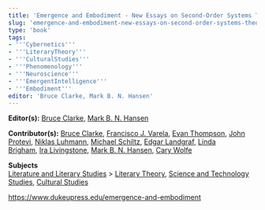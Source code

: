 ```yaml
---
title: 'Emergence and Embodiment - New Essays on Second-Order Systems Theory'
slug: 'emergence-and-embodiment-new-essays-on-second-order-systems-theory'
type: 'book'
tags:
- '''Cybernetics'''
- '''LiteraryTheory'''
- '''CulturalStudies'''
- '''Phenomenology'''
- '''Neuroscience'''
- '''EmergentIntelligence'''
- '''Embodiment'''
editor: 'Bruce Clarke, Mark B. N. Hansen'
---
```


**Editor(s):** [Bruce Clarke](https://www.dukeupress.edu/explore-subjects/browse?AuID=712210 "More information about Editor Bruce  Clarke"), [Mark B. N. Hansen](https://www.dukeupress.edu/explore-subjects/browse?AuID=1719319 "More information about Editor Mark B. N. Hansen")

**Contributor(s):** [Bruce Clarke](https://www.dukeupress.edu/explore-subjects/browse?AuID=712210 "More information about Contributor Bruce  Clarke"), [Francisco J. Varela](https://www.dukeupress.edu/explore-subjects/browse?AuID=2576340 "More information about Contributor Francisco J. Varela"), [Evan Thompson](https://www.dukeupress.edu/explore-subjects/browse?AuID=2570127 "More information about Contributor Evan  Thompson"), [John Protevi](https://www.dukeupress.edu/explore-subjects/browse?AuID=2570125 "More information about Contributor John  Protevi"), [Niklas Luhmann](https://www.dukeupress.edu/explore-subjects/browse?AuID=2575422 "More information about Contributor Niklas  Luhmann"), [Michael Schiltz](https://www.dukeupress.edu/explore-subjects/browse?AuID=2570126 "More information about Contributor Michael  Schiltz"), [Edgar Landgraf](https://www.dukeupress.edu/explore-subjects/browse?AuID=2570123 "More information about Contributor Edgar  Landgraf"), [Linda Brigham](https://www.dukeupress.edu/explore-subjects/browse?AuID=2567575 "More information about Contributor Linda  Brigham"), [Ira Livingstone](https://www.dukeupress.edu/explore-subjects/browse?AuID=2575424 "More information about Contributor Ira  Livingstone"), [Mark B. N. Hansen](https://www.dukeupress.edu/explore-subjects/browse?AuID=1719319 "More information about Contributor Mark B. N. Hansen"), [Cary Wolfe](https://www.dukeupress.edu/explore-subjects/browse?AuID=2575423 "More information about Contributor Cary  Wolfe")

**Subjects**  
[Literature and Literary Studies](https://www.dukeupress.edu/explore-subjects/browse?subjectid=106&sortid=3) > [Literary Theory](https://www.dukeupress.edu/explore-subjects/browse?subjectid=106004&sortid=3), [Science and Technology Studies](https://www.dukeupress.edu/explore-subjects/browse?subjectid=117&sortid=3), [Cultural Studies](https://www.dukeupress.edu/explore-subjects/browse?subjectid=86&sortid=3)

https://www.dukeupress.edu/emergence-and-embodiment